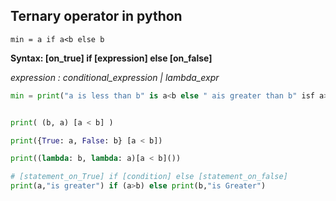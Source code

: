 ## Ternary operator in python

` min = a if a<b else b `

**Syntax: [on_true] if [expression] else [on_false]**

*expression : conditional_expression | lambda_expr*


``` python
min = print("a is less than b" is a<b else " ais greater than b" isf a>b else "both are equal")


print( (b, a) [a < b] )

print({True: a, False: b} [a < b])

print((lambda: b, lambda: a)[a < b]())

# [statement_on_True] if [condition] else [statement_on_false] 
print(a,"is greater") if (a>b) else print(b,"is Greater")
```

